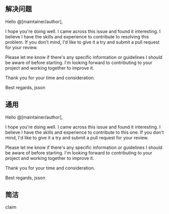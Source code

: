 ## 解决问题
Hello @[maintainer/author],

I hope you're doing well. I came across this issue and found it interesting. I believe I have the skills and experience to contribute to resolving this problem. If you don't mind, I'd like to give it a try and submit a pull request for your review.

Please let me know if there's any specific information or guidelines I should be aware of before starting. I'm looking forward to contributing to your project and working together to improve it.

Thank you for your time and consideration.

Best regards,
jsson


## 通用
Hello @[maintainer/author],

I hope you're doing well. I came across this issue and found it interesting. I believe I have the skills and experience to contribute to this one. If you don't mind, I'd like to give it a try and submit a pull request for your review.

Please let me know if there's any specific information or guidelines I should be aware of before starting. I'm looking forward to contributing to your project and working together to improve it.

Thank you for your time and consideration.

Best regards,
jsson

## 简洁
claim